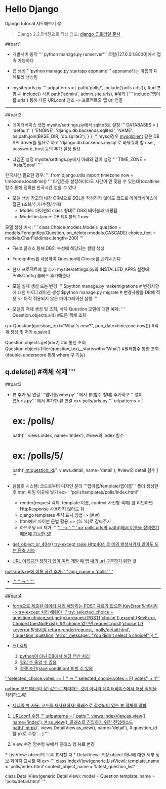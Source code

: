 # Hello Django
Django tutorial 시도해보기 :sunglasses:

> Django 2.2.5버전으로 작성
> 참고: [django 튜토리얼 문서](https://docs.djangoproject.com/ko/2.2/intro/tutorial01/)


##part1

* 개발서버 동작
''' python manage.py runserver'''
로컬(127.0.0.1:8000)에서 접속 가능하다

* 앱 생성
'''python manage.py startapp appname'''
appname라는 이름의 디렉토리 생성됨

* mysite/urls.py
'''
urlpatterns = [
    path('polls/', include('polls.urls')), #url 포함 시 include() 사용
    path('admin/', admin.site.urls), #예외
]
'''
include('앱이름.urls') 통해 다른 URLconf 참조 -> 프로젝트와 앱 url 연결
---
##part2

* 데이터베이스 셋업
mysite/settings.py에서 sqlite3로 설정
'''
DATABASES = {
    'default': {
        'ENGINE': 'django.db.backends.sqlite3',
        'NAME': os.path.join(BASE_DIR, 'db.sqlite3'),
    }
}
'''
mysql경우 [mysqlclient](https://pypi.org/project/mysqlclient/) 같은 DB API driver를 필요로 하고 'django.db.backends.mysql'로 바꿔줘야 함
user, password, host 등의 추가 설정 필요

* 타임존 설정
mysite/settings.py에서 아래와 같이 설정
''' TIME_ZONE = 'Asia/Seoul' '''

한국시간 필요한 경우:
'''
from django.utils import timezone
now = timezone.localtime()
'''
타임존을 설정하더라도 시간이 안 맞을 수 있는데 localtime 함수 통해 정확한 한국시간 얻을 수 있다

* 모델 생성
장고의 내장 ORM으로 SQL을 작성하지 않아도 코드로 데이터베이스에 접근 (조회/추가/수정/삭제)
  * Model: 파이썬의 class 형태로 DB의 테이블과 매핑됨
  * Model instance: DB 테이블의 1 row

모델 생성 예시:
'''
class Choice(models.Model):
    question = models.ForeignKey(Question, on_delete=models.CASCADE)
    choice_text = models.CharField(max_length=200)
'''
 * Field 클래스 통해 DB의 속성에 해당되는 컬럼 생성
 * ForeignKey를 사용하여 Question에 Choice를 관계시킨다

* 현재 프로젝트에 앱 추가
mysite/settings.py의 INSTALLED_APPS 설정에 PollsConfig 클래스 추가해준다

* 모델 실제 생성 또는 변경
'''
$python manage.py makemigrations  # 변경사항에 대한 마이그레이션 생성
$python manage.py migrate         # 변경사항을 DB에 적용 <- 아직 적용되지 않은 마이그레이션 실행
'''

* 모델의 객체 생성 및 조회, 삭제
Question 모델에 대한 예제:
'''
Question.objects.all() #모든 객체 조회

q = Question(question_text="What's new?", pub_date=timezone.now()) #객체 생성 및 저장
q.save()

Question.objects.get(id=2) #id 통한 조회
Question.objects.filter(question_text__startswith='What') #필터함수 통한 조회 (double-underscore 통해 where 구 기능)

q.delete() #객체 삭제
'''
---
##part3

* 뷰 추가 및 연결
'''앱이름/view.py''' 에서 뷰(함수 형태) 추가하고 '''앱이름/urls.py''' 에서 추가한 뷰 연결
ex> polls/urls.py
'''
urlpatterns = [
    # ex: /polls/
    path('', views.index, name='index'),  #view의 index 함수
    # ex: /polls/5/
    path('<int:question_id>/', views.detail, name='detail'),  #view의 detail 함수
]
'''

* 템플릿 시스템: 코드로부터 디자인 분리
'''앱이름/template/앱이름''' 폴더 생성한 후 html 파일 이곳에 넣기
ex> '''polls/templates/polls/index.html'''

  * render(request 객체, template 이름, context 사전형 객체) 를 리턴하면 HttpResponse 사용하지 않아도 됨
  * django templates 주석 표시 방법=> {# #}
  * html에서 파이썬 문법 활용 => {% %}로 감싸주기
  * 하드코딩 url 제거: '''<a href="/polls/{{ question.id }}/">''' -> '''<a href="{% url 'detail' question.id %}">'''
    => polls.urls의 path()에서 이름을 정의했기 때문에 가능한 것!

* get_object_or_404()
try-except raise Http404 로 예외 발생시키지 않아도 되는 단축 기능

* URL 이름공간 정하기
앱이 여러 개일 때 앱 내의 url 구분하기 위한 것

polls/urls.py에 이름 공간 추가: ''' app_name = 'polls' '''
  * '''<a href="{% url 'detail' question.id %}">''' -> '''<a href="{% url 'polls:detail' question.id %}">'''
---
##part4

* form으로 제출된 데이터 처리
해당하는 POST 자료가 없으면 KeyError 발생시킴 -> try-except 처리 해줘야
'''
  try:
      selected_choice = question.choice_set.get(pk=request.POST['choice'])
  except (KeyError, Choice.DoesNotExist): ## choice 없으면 request.post['choice']가 keyerror 발생시킴
      return render(request, 'polls/detail.html', {'question':question, 'error_message': "You didn't select a choice!",})
'''

* F() 객체
  1. python이 아닌 DB에서 해당 연산 처리
  2. 쿼리 수 줄일 수 있음
  3. 경쟁 조건(race condition) 피할 수 있음

'''selected_choice.votes += 1''' -> '''selected_choice.votes = F('votes') + 1'''

python 코드(메모리 상) 값으로 처리하는 것이 아니라 데이터베이스에서 해당 작업을 처리하도록!

* 제너릭 뷰 사용: 코드를 재사용하자!
클래스로 작성되어 있는 뷰 객체를 말함

1. URLconf 수정
'''
urlpatterns = [
    path('', views.IndexView.as_view(), name='index'),             # as_view(): 클래스로 진입하기 위한 진입메소드
    path('<int:pk>/', views.DetailView.as_view(), name='detail'),  # question_id를 pk로 수정
    ... ]
'''

2. View 수정
함수형 뷰에서 클래스 형 뷰로 변경
  <Generic Display View>
  * ListView: object의 목록 표시할 때
  * DetailView: 특정 object 하나에 대한 세부 정보 페이지 표시할 때
ex>
'''
class IndexView(generic.ListView):
    template_name = 'polls/index.html'
    context_object_name = 'latest_question_list'

class DetailView(generic.DetailView):
    model = Question
    template_name = 'polls/detail.html'
'''
